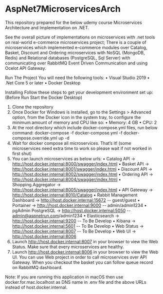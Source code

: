 # AspNet7MicroservicesArch

This repository prepared for the below udemy course Microservices Architecture and
Implementation on .NET. 

See the overall picture of implementations on microservices with .net tools on real-world e-commerce microservices project;
There is a couple of microservices which implemented e-commerce modules over Catalog, Basket, Discount and Ordering microservices with NoSQL (MongoDB, Redis) and Relational databases (PostgreSQL, Sql Server) with communicating over RabbitMQ Event Driven Communication and using Ocelot API Gateway.

Run The Project
You will need the following tools:
  •	Visual Studio 2019
  •	.Net Core 5 or later
  •	Docker Desktop
  
Installing
Follow these steps to get your development environment set up: (Before Run Start the Docker Desktop)
1.	Clone the repository
2.	Once Docker for Windows is installed, go to the Settings > Advanced option, from the Docker icon in the system tray, to configure the minimum amount of memory and CPU like so:
  •	Memory: 4 GB
  •	CPU: 2
3.	At the root directory which include docker-compose.yml files, run below command:
docker-compose -f docker-compose.yml -f docker-compose.override.yml up -d
3.	Wait for docker compose all microservices. That’s it! (some microservices need extra time to work so please wait if not worked in first shut)
4.	You can launch microservices as below urls:
  •	Catalog API -> http://host.docker.internal:8000/swagger/index.html
  •	Basket API -> http://host.docker.internal:8001/swagger/index.html
  •	Discount API -> http://host.docker.internal:8002/swagger/index.html
  •	Ordering API -> http://host.docker.internal:8004/swagger/index.html
  •	Shopping.Aggregator -> http://host.docker.internal:8005/swagger/index.html
  •	API Gateway -> http://host.docker.internal:8010/Catalog
  •	Rabbit Management Dashboard -> http://host.docker.internal:15672 -- guest/guest
  •	Portainer -> http://host.docker.internal:9000 -- admin/admin1234
  •	pgAdmin PostgreSQL -> http://host.docker.internal:5050 -- admin@aspnetrun.com/admin1234
  •	Elasticsearch -> http://host.docker.internal:9200 -- To Be Develop
  •	Kibana -> http://host.docker.internal:5601 -- To Be Develop
  •	Web Status -> http://host.docker.internal:8007 -- To Be Develop
  •	Web UI -> http://host.docker.internal:8006
5.	Launch http://host.docker.internal:8007 in your browser to view the Web Status. Make sure that every microservices are healthy.
6.	Launch http://host.docker.internal:8006 in your browser to view the Web UI. You can use Web project in order to call microservices over API Gateway. When you checkout the basket you can follow queue record on RabbitMQ dashboard.
 
Note: If you are running this application in macOS then use docker.for.mac.localhost as DNS name in .env file and the above URLs instead of host.docker.internal.
